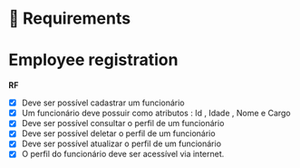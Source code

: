 # :memo: Requirements

# Employee registration

**RF**
-  [x] Deve ser possível cadastrar um funcionário
-  [x] Um funcionário deve possuir como atributos : Id , Idade , Nome e Cargo
-  [x] Deve ser possível consultar o perfil de um funcionário
-  [x] Deve ser possível deletar o perfil de um funcionário
-  [x] Deve ser possível atualizar o perfil de um funcionário
-  [x] O perfil do funcionário deve ser acessível via internet.
